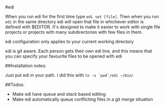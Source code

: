 #edi

When you run edi for the first time type `edi set [file]`. Then when you run `edi` in
the same directory edi will open that file in whichever editor is defined with $EDITOR.
It's designed to make it easier to work with single file projects or projects with many
subdirectories with few files in them.

edi configuration only applies to your current working directory

edi is git aware. Each person gets their own edi line, and this means that you can
specify your favourite files to be opened with edi

##Installation notes:

Just put edi in your path. I did this with ``ln -s `pwd`/edi ~/bin/``

##Todos:
 * Make edi have queue and stack based editing
 * Make edi automatically queue conflicting files in a git merge situation
